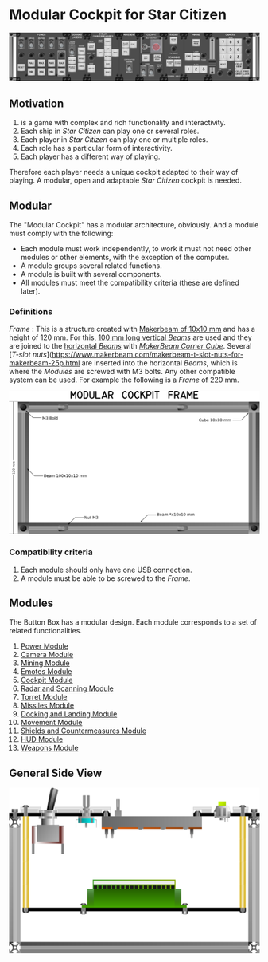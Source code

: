 # Modular Cockpit for Star Citizen

![Star Citizen Buttom Box](images/ModularCockpit_620x120mm.png)

## Motivation

1.  is a game with complex and rich functionality and interactivity.
1. Each ship in *Star Citizen* can play one or several roles.
1. Each player in *Star Citizen* can play one or multiple roles.
1. Each role has a particular form of interactivity.
1. Each player has a different way of playing.

Therefore each player needs a unique cockpit adapted to their way of playing. A modular, open and adaptable *Star Citizen* cockpit is needed.

## Modular

The "Modular Cockpit" has a modular architecture, obviously. And a module must comply with the following:

* Each module must work independently, to work it must not need other modules or other elements, with the exception of the computer.
* A module groups several related functions.
* A module is built with several components.
* All modules must meet the compatibility criteria (these are defined later).

### Definitions

*Frame*
: This is a structure created with [Makerbeam of 10x10 mm](https://www.makerbeam.com/makerbeam/) and has a height of 120 mm. For this, [100 mm long vertical *Beams*](https://www.makerbeam.com/makerbeam-100mm-16p-black-makerbeam.html) are used and they are joined to the [horizontal *Beams*](https://www.makerbeam.com/makerbeam/makerbeam-10x10mm-profile-lengths-anodised-in-blac/) with [*MakerBeam Corner Cube*](https://www.makerbeam.com/makerbeam-corner-cubes-12p-black-for-makerbeam.html). Several [*T-slot nuts*](https://www.makerbeam.com/makerbeam-t-slot-nuts-for-makerbeam-25p.html are inserted into the horizontal *Beams*, which is where the *Modules* are screwed with M3 bolts. Any other compatible system can be used. For example the following is a *Frame* of 220 mm.

![Frame with measurements](images/Makerbeam_Frame220x120mm_Measurements.png)

### Compatibility criteria

1. Each module should only have one USB connection.
1. A module must be able to be screwed to the *Frame*.

## Modules

The Button Box has a modular design. Each module corresponds to a set of related
functionalities.

1. [Power Module](modules/PowerModule/README.md)
1. [Camera Module](modules/CameraModule/README.md)
1. [Mining Module](modules/MiningModule/README.md)
1. [Emotes Module](modules/EmotesModule/README.md)
1. [Cockpit Module](modules/CockpitModule/README.md)
1. [Radar and Scanning Module](modules/RadarScanningModule/README.md)
1. [Torret Module](modules/TorretModule/README.md)
1. [Missiles Module](modules/MissilesModule/README.md)
1. [Docking and Landing Module](modules/DockingLandingModule/README.md)
1. [Movement Module](modules/MovementModule/README.md)
1. [Shields and Countermeasures Module](modules/ShieldsCountermeasuresModule/README.md)
1. [HUD Module](modules/HudModule/README.md)
1. [Weapons Module](modules/WeaponsModule/README.md)

## General Side View

![General Side View](images/SideView.png)
